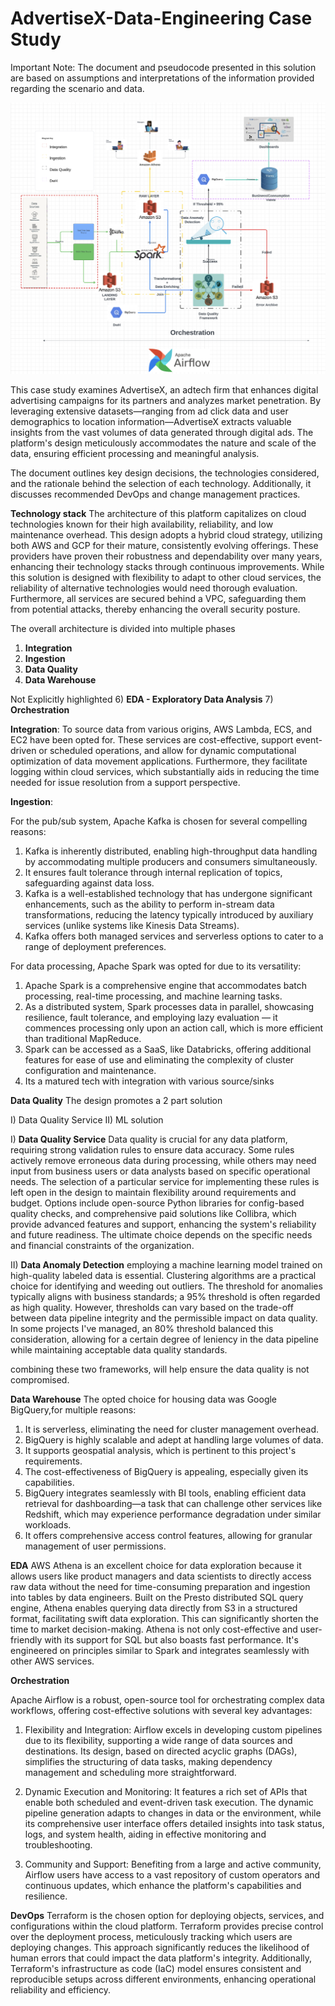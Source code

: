 # AdvertiseX-Data-Engineering Case Study

Important Note: The document and pseudocode presented in this solution are based on assumptions and interpretations of the information provided regarding the scenario and data.

![Design Image](Design.png)

This case study examines AdvertiseX, an adtech firm that enhances digital advertising campaigns for its partners and analyzes market penetration. By leveraging extensive datasets—ranging from ad click data and user demographics to location information—AdvertiseX extracts valuable insights from the vast volumes of data generated through digital ads. The platform's design meticulously accommodates the nature and scale of the data, ensuring efficient processing and meaningful analysis.

The document outlines key design decisions, the technologies considered, and the rationale behind the selection of each technology. Additionally, it discusses recommended DevOps and change management practices.


**Technology stack**
The architecture of this platform capitalizes on cloud technologies known for their high availability, reliability, and low maintenance overhead. This design adopts a hybrid cloud strategy, utilizing both AWS and GCP for their mature, consistently evolving offerings. These providers have proven their robustness and dependability over many years, enhancing their technology stacks through continuous improvements. While this solution is designed with flexibility to adapt to other cloud services, the reliability of alternative technologies would need thorough evaluation. Furthermore, all services are secured behind a VPC, safeguarding them from potential attacks, thereby enhancing the overall security posture.

The overall architecture is divided into multiple phases
1) **Integration**
2) **Ingestion**
3) **Data Quality**
4) **Data Warehouse**

Not Explicitly highlighted
6) **EDA - Exploratory Data Analysis**
7) **Orchestration**

**Integration**:
To source data from various origins, AWS Lambda, ECS, and EC2 have been opted for. These services are cost-effective, support event-driven or scheduled operations, and allow for dynamic computational optimization of data movement applications. Furthermore, they facilitate logging within cloud services, which substantially aids in reducing the time needed for issue resolution from a support perspective.


**Ingestion**:

For the pub/sub system, Apache Kafka is chosen for several compelling reasons:
1) Kafka is inherently distributed, enabling high-throughput data handling by accommodating multiple producers and consumers simultaneously.
2) It ensures fault tolerance through internal replication of topics, safeguarding against data loss.
3) Kafka is a well-established technology that has undergone significant enhancements, such as the ability to perform in-stream data transformations, reducing the latency typically introduced by auxiliary services (unlike systems like Kinesis Data Streams).
4) Kafka offers both managed services and serverless options to cater to a range of deployment preferences.

For data processing, Apache Spark was opted for due to its versatility:

1) Apache Spark is a comprehensive engine that accommodates batch processing, real-time processing, and machine learning tasks.
2) As a distributed system, Spark processes data in parallel, showcasing resilience, fault tolerance, and employing lazy evaluation — it commences processing only upon an action call, which is more efficient than traditional MapReduce.
3) Spark can be accessed as a SaaS, like Databricks, offering additional features for ease of use and eliminating the complexity of cluster configuration and maintenance.
4) Its a matured tech with integration with various source/sinks

**Data Quality**
The design promotes a 2 part solution

I) Data Quality Service
II) ML solution

I) **Data Quality Service**
Data quality is crucial for any data platform, requiring strong validation rules to ensure data accuracy. Some rules actively remove erroneous data during processing, while others may need input from business users or data analysts based on specific operational needs. The selection of a particular service for implementing these rules is left open in the design to maintain flexibility around requirements and budget. Options include open-source Python libraries for config-based quality checks, and comprehensive paid solutions like Collibra, which provide advanced features and support, enhancing the system's reliability and future readiness. The ultimate choice depends on the specific needs and financial constraints of the organization.


II) **Data Anomaly Detection** 
employing a machine learning model trained on high-quality labeled data is essential. Clustering algorithms are a practical choice for identifying and weeding out outliers. The threshold for anomalies typically aligns with business standards; a 95% threshold is often regarded as high quality. However, thresholds can vary based on the trade-off between data pipeline integrity and the permissible impact on data quality. In some projects I've managed, an 80% threshold balanced this consideration, allowing for a certain degree of leniency in the data pipeline while maintaining acceptable data quality standards.

combining these two frameworks, will help ensure the data quality is not compromised. 

**Data Warehouse**
The opted choice for housing data was Google BigQuery,for multiple reasons:
1) It is serverless, eliminating the need for cluster management overhead.
2) BigQuery is highly scalable and adept at handling large volumes of data.
3) It supports geospatial analysis, which is pertinent to this project's requirements.
4) The cost-effectiveness of BigQuery is appealing, especially given its capabilities.
5) BigQuery integrates seamlessly with BI tools, enabling efficient data retrieval for dashboarding—a task that can challenge other services like Redshift, which may experience performance degradation under similar workloads.
6) It offers comprehensive access control features, allowing for granular management of user permissions.

**EDA**
AWS Athena is an excellent choice for data exploration because it allows users like product managers and data scientists to directly access raw data without the need for time-consuming preparation and ingestion into tables by data engineers. 
Built on the Presto distributed SQL query engine, Athena enables querying data directly from S3 in a structured format, facilitating swift data exploration. This can significantly shorten the time to market decision-making. 
Athena is not only cost-effective and user-friendly with its support for SQL but also boasts fast performance. It's engineered on principles similar to Spark and integrates seamlessly with other AWS services.

**Orchestration**

Apache Airflow is a robust, open-source tool for orchestrating complex data workflows, offering cost-effective solutions with several key advantages:

1) Flexibility and Integration: Airflow excels in developing custom pipelines due to its flexibility, supporting a wide range of data sources and destinations. Its design, based on directed acyclic graphs (DAGs), simplifies the structuring of data tasks, making dependency management and scheduling more straightforward.

2) Dynamic Execution and Monitoring: It features a rich set of APIs that enable both scheduled and event-driven task execution. The dynamic pipeline generation adapts to changes in data or the environment, while its comprehensive user interface offers detailed insights into task status, logs, and system health, aiding in effective monitoring and troubleshooting.

3) Community and Support: Benefiting from a large and active community, Airflow users have access to a vast repository of custom operators and continuous updates, which enhance the platform's capabilities and resilience.


**DevOps**
Terraform is the chosen option for deploying objects, services, and configurations within the cloud platform. Terraform provides precise control over the deployment process, meticulously tracking which users are deploying changes. This approach significantly reduces the likelihood of human errors that could impact the data platform's integrity. Additionally, Terraform's infrastructure as code (IaC) model ensures consistent and reproducible setups across different environments, enhancing operational reliability and efficiency.
 












